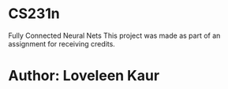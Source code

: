 # CS231n
Fully Connected Neural Nets 
This project was made as part of an assignment for receiving credits.

# Author: Loveleen Kaur

